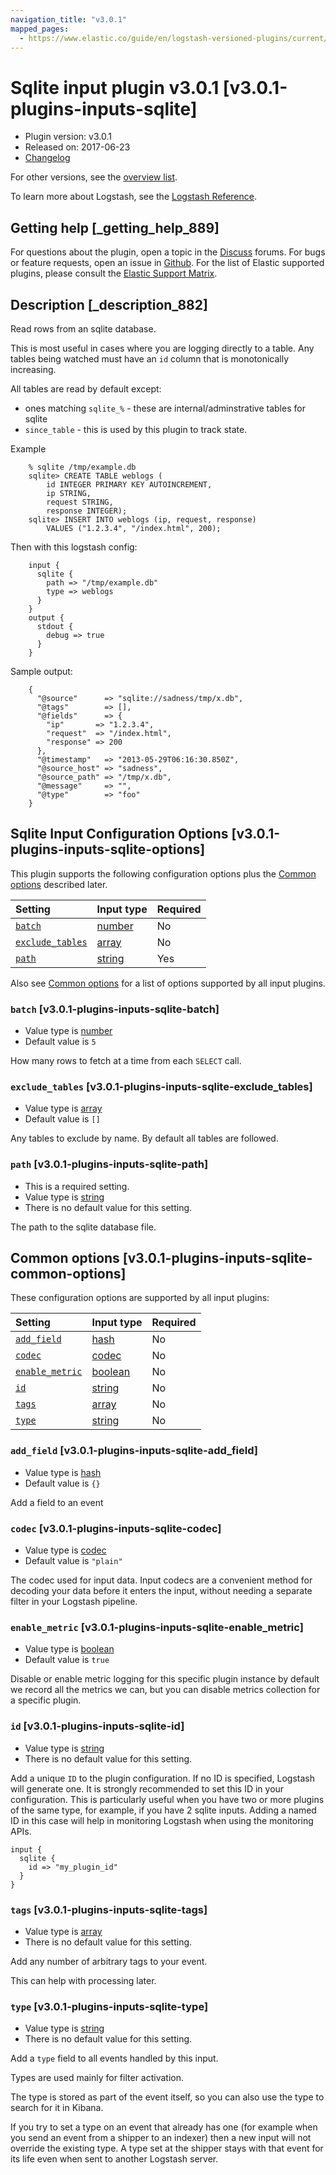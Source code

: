 ```yaml
---
navigation_title: "v3.0.1"
mapped_pages:
  - https://www.elastic.co/guide/en/logstash-versioned-plugins/current/v3.0.1-plugins-inputs-sqlite.html
---
```


# Sqlite input plugin v3.0.1 [v3.0.1-plugins-inputs-sqlite]

* Plugin version: v3.0.1
* Released on: 2017-06-23
* [Changelog](https://github.com/logstash-plugins/logstash-input-sqlite/blob/v3.0.1/CHANGELOG.md)

For other versions, see the [overview list](input-sqlite-index.md).

To learn more about Logstash, see the [Logstash Reference](https://www.elastic.co/guide/en/logstash/current/index.html).

## Getting help [_getting_help_889]

For questions about the plugin, open a topic in the [Discuss](http://discuss.elastic.co) forums. For bugs or feature requests, open an issue in [Github](https://github.com/logstash-plugins/logstash-input-sqlite). For the list of Elastic supported plugins, please consult the [Elastic Support Matrix](https://www.elastic.co/support/matrix#matrix_logstash_plugins).

## Description [_description_882]

Read rows from an sqlite database.

This is most useful in cases where you are logging directly to a table. Any tables being watched must have an `id` column that is monotonically increasing.

All tables are read by default except:

* ones matching `sqlite_%` - these are internal/adminstrative tables for sqlite
* `since_table` - this is used by this plugin to track state.

Example

```
    % sqlite /tmp/example.db
    sqlite> CREATE TABLE weblogs (
        id INTEGER PRIMARY KEY AUTOINCREMENT,
        ip STRING,
        request STRING,
        response INTEGER);
    sqlite> INSERT INTO weblogs (ip, request, response)
        VALUES ("1.2.3.4", "/index.html", 200);
```

Then with this logstash config:

```
    input {
      sqlite {
        path => "/tmp/example.db"
        type => weblogs
      }
    }
    output {
      stdout {
        debug => true
      }
    }
```

Sample output:

```
    {
      "@source"      => "sqlite://sadness/tmp/x.db",
      "@tags"        => [],
      "@fields"      => {
        "ip"       => "1.2.3.4",
        "request"  => "/index.html",
        "response" => 200
      },
      "@timestamp"   => "2013-05-29T06:16:30.850Z",
      "@source_host" => "sadness",
      "@source_path" => "/tmp/x.db",
      "@message"     => "",
      "@type"        => "foo"
    }
```

## Sqlite Input Configuration Options [v3.0.1-plugins-inputs-sqlite-options]

This plugin supports the following configuration options plus the [Common options](v3-0-1-plugins-inputs-sqlite.md#v3.0.1-plugins-inputs-sqlite-common-options) described later.

| Setting | Input type | Required |
| :- | :- | :- |
| [`batch`](v3-0-1-plugins-inputs-sqlite.md#v3.0.1-plugins-inputs-sqlite-batch) | [number](/lsr/value-types.md#number) | No |
| [`exclude_tables`](v3-0-1-plugins-inputs-sqlite.md#v3.0.1-plugins-inputs-sqlite-exclude_tables) | [array](/lsr/value-types.md#array) | No |
| [`path`](v3-0-1-plugins-inputs-sqlite.md#v3.0.1-plugins-inputs-sqlite-path) | [string](/lsr/value-types.md#string) | Yes |

Also see [Common options](v3-0-1-plugins-inputs-sqlite.md#v3.0.1-plugins-inputs-sqlite-common-options) for a list of options supported by all input plugins.

### `batch` [v3.0.1-plugins-inputs-sqlite-batch]

* Value type is [number](/lsr/value-types.md#number)
* Default value is `5`

How many rows to fetch at a time from each `SELECT` call.

### `exclude_tables` [v3.0.1-plugins-inputs-sqlite-exclude_tables]

* Value type is [array](/lsr/value-types.md#array)
* Default value is `[]`

Any tables to exclude by name. By default all tables are followed.

### `path` [v3.0.1-plugins-inputs-sqlite-path]

* This is a required setting.
* Value type is [string](/lsr/value-types.md#string)
* There is no default value for this setting.

The path to the sqlite database file.

## Common options [v3.0.1-plugins-inputs-sqlite-common-options]

These configuration options are supported by all input plugins:

| Setting | Input type | Required |
| :- | :- | :- |
| [`add_field`](v3-0-1-plugins-inputs-sqlite.md#v3.0.1-plugins-inputs-sqlite-add_field) | [hash](/lsr/value-types.md#hash) | No |
| [`codec`](v3-0-1-plugins-inputs-sqlite.md#v3.0.1-plugins-inputs-sqlite-codec) | [codec](/lsr/value-types.md#codec) | No |
| [`enable_metric`](v3-0-1-plugins-inputs-sqlite.md#v3.0.1-plugins-inputs-sqlite-enable_metric) | [boolean](/lsr/value-types.md#boolean) | No |
| [`id`](v3-0-1-plugins-inputs-sqlite.md#v3.0.1-plugins-inputs-sqlite-id) | [string](/lsr/value-types.md#string) | No |
| [`tags`](v3-0-1-plugins-inputs-sqlite.md#v3.0.1-plugins-inputs-sqlite-tags) | [array](/lsr/value-types.md#array) | No |
| [`type`](v3-0-1-plugins-inputs-sqlite.md#v3.0.1-plugins-inputs-sqlite-type) | [string](/lsr/value-types.md#string) | No |

### `add_field` [v3.0.1-plugins-inputs-sqlite-add_field]

* Value type is [hash](/lsr/value-types.md#hash)
* Default value is `{}`

Add a field to an event

### `codec` [v3.0.1-plugins-inputs-sqlite-codec]

* Value type is [codec](/lsr/value-types.md#codec)
* Default value is `"plain"`

The codec used for input data. Input codecs are a convenient method for decoding your data before it enters the input, without needing a separate filter in your Logstash pipeline.

### `enable_metric` [v3.0.1-plugins-inputs-sqlite-enable_metric]

* Value type is [boolean](/lsr/value-types.md#boolean)
* Default value is `true`

Disable or enable metric logging for this specific plugin instance by default we record all the metrics we can, but you can disable metrics collection for a specific plugin.

### `id` [v3.0.1-plugins-inputs-sqlite-id]

* Value type is [string](/lsr/value-types.md#string)
* There is no default value for this setting.

Add a unique `ID` to the plugin configuration. If no ID is specified, Logstash will generate one. It is strongly recommended to set this ID in your configuration. This is particularly useful when you have two or more plugins of the same type, for example, if you have 2 sqlite inputs. Adding a named ID in this case will help in monitoring Logstash when using the monitoring APIs.

```
input {
  sqlite {
    id => "my_plugin_id"
  }
}
```

### `tags` [v3.0.1-plugins-inputs-sqlite-tags]

* Value type is [array](/lsr/value-types.md#array)
* There is no default value for this setting.

Add any number of arbitrary tags to your event.

This can help with processing later.

### `type` [v3.0.1-plugins-inputs-sqlite-type]

* Value type is [string](/lsr/value-types.md#string)
* There is no default value for this setting.

Add a `type` field to all events handled by this input.

Types are used mainly for filter activation.

The type is stored as part of the event itself, so you can also use the type to search for it in Kibana.

If you try to set a type on an event that already has one (for example when you send an event from a shipper to an indexer) then a new input will not override the existing type. A type set at the shipper stays with that event for its life even when sent to another Logstash server.
